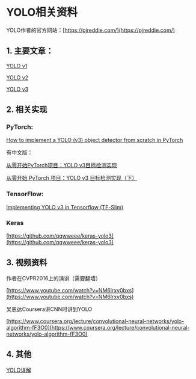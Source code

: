 # YOLO相关资料

YOLO作者的官方网站：[https://pjreddie.com/](https://pjreddie.com/)

## 1. 主要文章：

[YOLO v1](https://pjreddie.com/media/files/papers/yolo_1.pdf)

[YOLO v2](https://pjreddie.com/media/files/papers/YOLO9000.pdf)

[YOLO v3](https://pjreddie.com/media/files/papers/YOLOv3.pdf)

## 2. 相关实现

### PyTorch:

[How to implement a YOLO (v3) object detector from scratch in PyTorch](https://blog.paperspace.com/how-to-implement-a-yolo-object-detector-in-pytorch/)

有中文版：

[从零开始PyTorch项目：YOLO v3目标检测实现](https://www.jiqizhixin.com/articles/2018-04-23-3)

[从零开始 PyTorch 项目：YOLO v3 目标检测实现（下）](https://www.jiqizhixin.com/articles/042602)

### TensorFlow:

[Implementing YOLO v3 in Tensorflow (TF-Slim)](https://itnext.io/implementing-yolo-v3-in-tensorflow-tf-slim-c3c55ff59dbe)

### Keras

[https://github.com/qqwweee/keras-yolo3](https://github.com/qqwweee/keras-yolo3)

## 3. 视频资料

作者在CVPR2016上的演讲（需要翻墙）

[https://www.youtube.com/watch?v=NM6lrxy0bxs](https://www.youtube.com/watch?v=NM6lrxy0bxs)

吴恩达Coursera讲CNN时讲到YOLO

[https://www.coursera.org/lecture/convolutional-neural-networks/yolo-algorithm-fF3O0](https://www.coursera.org/lecture/convolutional-neural-networks/yolo-algorithm-fF3O0)

## 4. 其他

[YOLO详解](https://zhuanlan.zhihu.com/p/25236464)